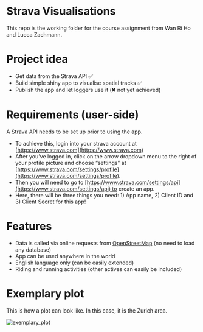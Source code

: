 # Strava Visualisations
This repo is the working folder for the course assignment from Wan Ri Ho and Lucca Zachmann.

# Project idea
- Get data from the Strava API :white_check_mark:
- Build simple shiny app to visualise spatial tracks :white_check_mark:
- Publish the app and let loggers use it (:x: not yet achieved)

# Requirements (user-side)
A Strava API needs to be set up prior to using the app. 
- To achieve this, login into your strava account at [https://www.strava.com](https://www.strava.com)
- After you’ve logged in, click on the arrow dropdown menu to the right of your profile picture and choose “settings” at [https://www.strava.com/settings/profile](https://www.strava.com/settings/profile).
- Then you will need to go to [https://www.strava.com/settings/api](https://www.strava.com/settings/api) to create an app.
- Here, there will be three things you need: 1) App name, 2) Client ID and 3) Client Secret for this app!

# Features
- Data is called via online requests from [OpenStreetMap](https://de.wikipedia.org/wiki/OpenStreetMap) (no need to load any database)
- App can be used anywhere in the world
- English language only (can be easily extended)
- Riding and running activities (other actives can easily be included)

# Exemplary plot
This is how a plot can look like. In this case, it is the Zurich area.

![exemplary_plot](/plots/app_output.png)